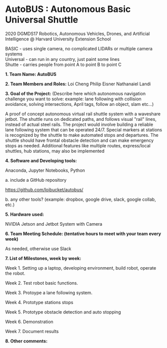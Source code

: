 # AutoBUS : Autonomous Basic Universal Shuttle
2020 DGMDS17 Robotics, Autonomous Vehicles, Drones, and Artificial Intelligence @ Harvard University Extension School

BASIC - uses single camera, no complicated LIDARs or multiple camera systems \
Universal - can run in any country, just paint some lines \
Shutte - carries people from point A to point B to point C

**1. Team Name: AutoBUS**

**2. Team Members and Roles:**
Loi Cheng
Philip Eisner
Nathanaiel Landi

**3. Goal of the Project:** (Describe here which autonomous navigation challenge you want to solve: example: lane following with collision avoidance, solving intersections, April tags, follow an object, slam etc...)

A proof of concept autonomous virtual rail shuttle system with a waveshare jetbot.  The shuttle runs on dedicated paths, and follows visual "rail" lines, instead of actual steel rails.  The project would involve building a reliable lane following system that can be operated 24/7.  Special markers at stations is recognized by the shuttle to make automated stops and departures.  The shuttle should have frontal obstacle detection and can make emergency stops as needed.  Additional features like multiple routes, express/local shuttles, hub stations, may also be implemented

**4. Software and Developing tools:**

Anaconda, Jupyter Notebooks, Python

a. include a GitHub repository

https://github.com/loibucket/autobus/

b. any other tools? (example: dropbox, google drive, slack, google collab, etc.)

**5. Hardware used:**

NVIDIA Jetson and Jetbot System with Camera

**6. Team Meeting Schedule: (tentative hours to meet with your team every week)**

As needed, otherwise use Slack

**7. List of Milestones, week by week:**

Week 1. Setting up a laptop, developing environment, build robot, operate the robot.

Week 2. Test robot basic functions.

Week 3. Protoype a lane following system.

Week 4. Prototype stations stops

Week 5. Prototype obstacle detection and auto stopping

Week 6. Demonstration

Week 7. Document results

**8. Other comments:**

